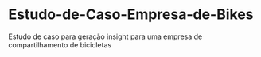# Estudo-de-Caso-Empresa-de-Bikes
Estudo de caso para geração insight para uma empresa de compartilhamento de bicicletas 
